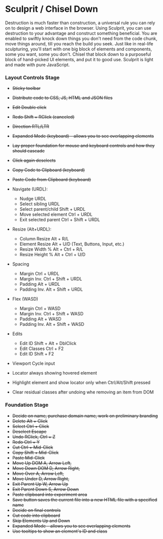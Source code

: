 # Sculprit / Chisel Down  
Destruction is much faster than construction, a universal rule you can rely on to design a web interface in the browser. Using Sculprit, you can use destruction to your advantage and construct something beneficial. You are enabled to swiftly knock down things you don't need from the code chunk, move things around, till you reach the build you seek. Just like in real-life sculpturing, you'll start with one big block of elements and components, some you want, some you don't. Chisel that block down to a purposeful block of hand-picked UI elements, and put it to good use. Sculprit is light and made with pure JavaScript.
 
### Layout Controls Stage
  - ~~Sticky toolbar~~
  - ~~Distribute code to CSS, JS, HTML and JSON files~~
  - ~~Edit              Double click~~
  - ~~Redo              Shift + RClick (canceled)~~
  - ~~Direction RTL/LTR~~
  - ~~Expanded Mode (keyboard) – allows you to see overlapping elements~~
  - ~~Lay proper foundation for mouse and keyboard controls and how they should cascade~~
  - ~~Click again deselects~~
  - ~~Copy Code to Clipboard (keyboard)~~
  - ~~Paste Code from Clipboard (keyboard)~~
  - Navigate (URDL): 
    - Nudge		                URDL
    - Select sibling         URDL
    - Select parent/child    Shift + URDL
    - Move selected element  Ctrl + URDL 
    - Exit selected parent   Ctrl + Shift + URDL 
  - Resize (Alt+URDL):
    - Column Resize          Alt + R/L
    - Element Resize         Alt + U/D (Text, Buttons, Input, etc.)
    - Resize Width %         Alt + Ctrl + R/L
    - Resize Height %        Alt + Ctrl + U/D
  - Spacing
    - Margin                 Ctrl + URDL
    - Margin Inv.            Ctrl + Shift + URDL
    - Padding                Alt + URDL
    - Padding Inv.           Alt + Shift + URDL

  - Flex (WASD)
    - Margin                 Ctrl + WASD
    - Margin Inv.            Ctrl + Shift + WASD
    - Padding                Alt + WASD
    - Padding Inv.           Alt + Shift + WASD

  - Edits 
    - Edit ID                  Shift + Alt + DblClick
    - Edit Classes             Ctrl + F2     
    - Edit ID                  Shift + F2

  - Viewport Cycle input
  - Locator always showing hovered element
  - Highlight element and show locator only when Ctrl/Alt/Shift pressed
  - Clear residual classes after undoing whe removing an item from DOM

### Foundation Stage
  - ~~Decide on name, purchase domain name, work on preliminary branding~~
  - ~~Delete            Alt + Click~~
  - ~~Select            Ctrl + Click~~
  - ~~Deselect          Escape~~
  - ~~Undo              RClick,         Ctrl + Z~~
  - ~~Redo              Ctrl + Y~~
  - ~~Cut               Ctrl + Mid-Click~~
  - ~~Copy              Shift + Mid-Click~~
  - ~~Paste             Mid-Click~~
  - ~~Move Up DOM       A, Arrow Left,~~
  - ~~Move Down DOM     D, Arrow Right,~~
  - ~~Move Over         A, Arrow Left,~~
  - ~~Move Under        D, Arrow Right,~~
  - ~~Exit Parent Up    W, Arrow Up~~
  - ~~Exit Parent Down  S, Arrow Down~~
  - ~~Paste clipboard into experiment area~~
  - ~~Save button saves the current file into a new HTML file with a specified name~~
  - ~~Decide on final controls~~
  - ~~Cut code into clipboard~~
  - ~~Skip Elements Up and Down~~
  - ~~Expanded Mode – allows you to see overlapping elements~~
  - ~~Use tooltips to show an element's ID and class~~

